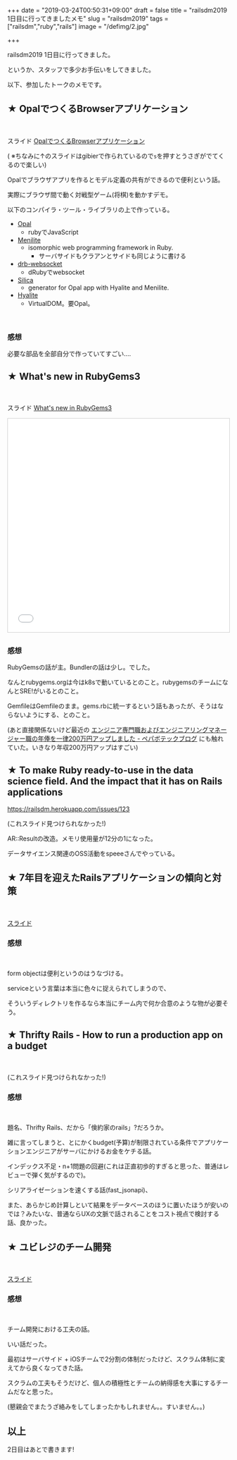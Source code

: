 +++
date = "2019-03-24T00:50:31+09:00"
draft = false
title = "railsdm2019 1日目に行ってきましたメモ"
slug = "railsdm2019"
tags = ["railsdm","ruby","rails"]
image = "/defimg/2.jpg"

+++

railsdm2019 1日目に行ってきました。

<!--more-->

というか、スタッフで多少お手伝いをしてきました。

以下、参加したトークのメモです。

## ★ OpalでつくるBrowserアプリケーション

<br>

スライド <a href="http://youchan.org/slides/railsdm_2019/" target="_blank" noopener>OpalでつくるBrowserアプリケーション</a>

( ※ちなみに↑のスライドはgibierで作られているので`s`を押すとうさぎがでてくるので楽しい)

Opalでブラウザアプリを作るとモデル定義の共有ができるので便利という話。

実際にブラウザ間で動く対戦型ゲーム(将棋)を動かすデモ。

以下のコンパイラ・ツール・ライブラリの上で作っている。

* [Opal](https://github.com/opal/opal)
    * rubyでJavaScript
* [Menilite](https://github.com/youchan/menilite)
    * isomorphic web programming framework in Ruby.
        * サーバサイドもクラアンとサイドも同じように書ける
* [drb-websocket](https://github.com/youchan/drb-websocket)
    * dRubyでwebsocket
* [Silica](https://github.com/youchan/silica)
    * generator for Opal app with Hyalite and Menilite.
* [Hyalite](https://github.com/youchan/hyalite)
    * VirtualDOM。要Opal。

<br>

### 感想

必要な部品を全部自分で作っていてすごい....

## ★ What's new in RubyGems3

<br>

スライド [What's new in RubyGems3](https://www.slideshare.net/hsbt/whats-new-in-rubygems3)

<iframe src="//www.slideshare.net/slideshow/embed_code/key/GwZvkBLNlagbei" width="595" height="485" frameborder="0" marginwidth="0" marginheight="0" scrolling="no" style="border:1px solid #CCC; border-width:1px; margin-bottom:5px; max-width: 100%;" allowfullscreen> </iframe>

<!-- <div style="margin-bottom:5px"> <strong> <a href="//www.slideshare.net/hsbt/whats-new-in-rubygems3" title="What&#x27;s new in RubyGems3" target="_blank">What&#x27;s new in RubyGems3</a> </strong> from <strong><a href="https://www.slideshare.net/hsbt" target="_blank">Hiroshi SHIBATA</a></strong> </div> -->

<br>

### 感想

RubyGemsの話が主。Bundlerの話は少し。でした。

なんとrubygems.orgは今はk8sで動いているとのこと。rubygemsのチームになんとSRE!がいるとのこと。

GemfileはGemfileのまま。gems.rbに統一するという話もあったが、そうはならないようにする、とのこと。

(あと直接関係ないけど最近の [エンジニア専門職およびエンジニアリングマネージャー職の年俸を一律200万円アップしました - ペパボテックブログ](https://tech.pepabo.com/2019/02/19/pay-revision-for-engineers/) にも触れていた。いきなり年収200万円アップはすごい)

## ★  To make Ruby ready-to-use in the data science field. And the impact that it has on Rails applications

https://railsdm.herokuapp.com/issues/123

(これスライド見つけられなかった!)

AR::Resultの改造。メモリ使用量が12分の1になった。

データサイエンス関連のOSS活動をspeeeさんでやっている。

## ★ 7年目を迎えたRailsアプリケーションの傾向と対策

<br>

[スライド](https://speakerdeck.com/taogawa/rails-developers-meetup-2019-day1)

<script async class="speakerdeck-embed" data-id="4c426848f36c4709895a0e45d0bd4fb5" data-ratio="1.33333333333333" src="//speakerdeck.com/assets/embed.js"></script>

### 感想

<br>

form objectは便利というのはうなづける。

serviceという言葉は本当に色々に捉えられてしまうので、

そういうディレクトリを作るなら本当にチーム内で何か合意のような物が必要そう。

## ★  Thrifty Rails - How to run a production app on a budget

<br>

(これスライド見つけられなかった!)

### 感想

<br>

題名、Thrifty Rails、だから「倹約家のrails」?だろうか。

雑に言ってしまうと、とにかくbudget(予算)が制限されている条件でアプリケーションエンジニアがサーバにかけるお金をケチる話。

インデックス不足・n+1問題の回避(これは正直初歩的すぎると思った、普通はレビューで弾く気がするので)。

シリアライゼーションを速くする話(fast_jsonapi)、

また、あらかじめ計算しといて結果をデータベースのほうに置いたほうが安いのでは？みたいな、普通ならUXの文脈で話されることをコスト視点で検討する話、良かった。

## ★  ユビレジのチーム開発

<br>

[スライド](https://speakerdeck.com/katorie/team-development-at-ubiregi-inc-rails-developers-meetup-2019)

<script async class="speakerdeck-embed" data-id="143aee96cdf24b40921c4028298fcd8d" data-ratio="1.33333333333333" src="//speakerdeck.com/assets/embed.js"></script>

### 感想

<br>

チーム開発における工夫の話。

いい話だった。

最初はサーバサイド + iOSチームで2分割の体制だったけど、スクラム体制に変えてから良くなってきた話。

スクラムの工夫もそうだけど、個人の積極性とチームの納得感を大事にするチームだなと思った。

(懇親会でまたうざ絡みをしてしまったかもしれません。。すいません。。)

## 以上

2日目はあとで書きます!
